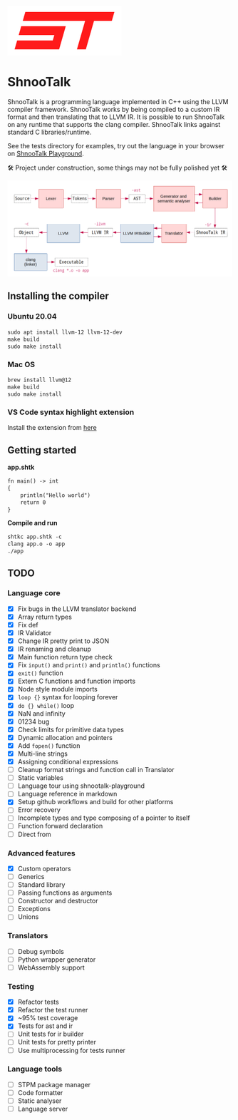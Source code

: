 ![](logo.png)

# ShnooTalk 

ShnooTalk is a programming language implemented in C++ using the LLVM compiler framework. ShnooTalk works by being compiled to a custom IR format and then translating that to LLVM IR. It is possible to run ShnooTalk on any runtime that supports the clang compiler. ShnooTalk links against standard C libraries/runtime.

See the tests directory for examples, try out the language in your browser on [ShnooTalk Playground](https://rainingcomputers.github.io/shnootalk-playground/).

🛠️ Project under construction, some things may not be fully polished yet 🛠️

![](blockdiag.png)

## Installing the compiler

### Ubuntu 20.04 

```
sudo apt install llvm-12 llvm-12-dev
make build
sudo make install
```

### Mac OS

```
brew install llvm@12
make build
sudo make install
```

### VS Code syntax highlight extension

Install the extension from [here](https://marketplace.visualstudio.com/items?itemName=RainingComputers.shnootalk-vscode) 

## Getting started

**app.shtk**
```
fn main() -> int
{
    println("Hello world")
    return 0
}
```

**Compile and run**
```
shtkc app.shtk -c
clang app.o -o app
./app
```

## TODO

### Language core

- [x] Fix bugs in the LLVM translator backend
- [x] Array return types
- [x] Fix def
- [x] IR Validator
- [x] Change IR pretty print to JSON
- [x] IR renaming and cleanup
- [x] Main function return type check
- [x] Fix `input()` and `print()` and `println()` functions
- [x] `exit()` function
- [x] Extern C functions and function imports
- [x] Node style module imports
- [x] `loop {}` syntax for looping forever
- [x] `do {} while()` loop
- [x] NaN and infinity
- [x] 01234 bug
- [x] Check limits for primitive data types
- [x] Dynamic allocation and pointers
- [x] Add `fopen()` function
- [x] Multi-line strings
- [x] Assigning conditional expressions
- [ ] Cleanup format strings and function call in Translator
- [ ] Static variables
- [ ] Language tour using shnootalk-playground
- [ ] Language reference in markdown
- [x] Setup github workflows and build for other platforms
- [ ] Error recovery
- [ ] Incomplete types and type composing of a pointer to itself
- [ ] Function forward declaration
- [ ] Direct from

### Advanced features

- [x] Custom operators
- [ ] Generics
- [ ] Standard library
- [ ] Passing functions as arguments
- [ ] Constructor and destructor
- [ ] Exceptions
- [ ] Unions

### Translators

- [ ] Debug symbols
- [ ] Python wrapper generator
- [ ] WebAssembly support

### Testing
- [x] Refactor tests
- [x] Refactor the test runner 
- [x] ~95% test coverage
- [x] Tests for ast and ir
- [ ] Unit tests for ir builder
- [ ] Unit tests for pretty printer
- [ ] Use multiprocessing for tests runner

### Language tools

- [ ] STPM package manager
- [ ] Code formatter
- [ ] Static analyser
- [ ] Language server
